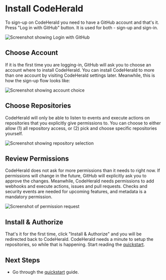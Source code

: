 # Install CodeHerald

To sign-up on CodeHerald you need to have a GitHub account and that's it. Press
"Log in with GitHub" button. It is used for both - sign-up and sign-in.

![Screenshot showing Login with GitHub](images/install/login-with-github.png)

## Choose Account

If it is the first time you are logging-in, GitHub will ask you to choose an
account where to install CodeHerald. You can install CodeHerald to more than one
account by visiting CodeHerald settings later. Meanwhile, this is how the
sign-up flow looks like:

![Screenshot showing account choice](images/install/choose-account.png ':size=400x394')

## Choose Repositories

CodeHerald will only be able to listen to events and execute actions on
repositories that you explicitly give permissions to. You can choose to either
allow (1) all repository access, or (2) pick and choose specific repositories
yourself.

![Screenshot showing repository selection](images/install/select-repositories.png ':size=400x380')

## Review Permissions

CodeHerald does not ask for more permissions than it needs to right now. If
permissions will change in the future, GitHub will explicitly ask you to approve
the changes. Meanwhile, CodeHerald needs permissions to add webhooks and execute
actions, issues and pull requests. Checks and security events are needed for
upcoming features, and metadata is a mandatory permission.

![Screenshot of permission request](images/install/permissions.png ':size=400x232')

## Install & Authorize

That's it for the first time, click "Install & Authorize" and you will be
redirected back to CodeHerald. CodeHerald needs a minute to setup the
repositories, so while that is happening. Start reading the
[quickstart](quickstart.md).


## Next Steps

* Go through the [quickstart](quickstart.md) guide.
